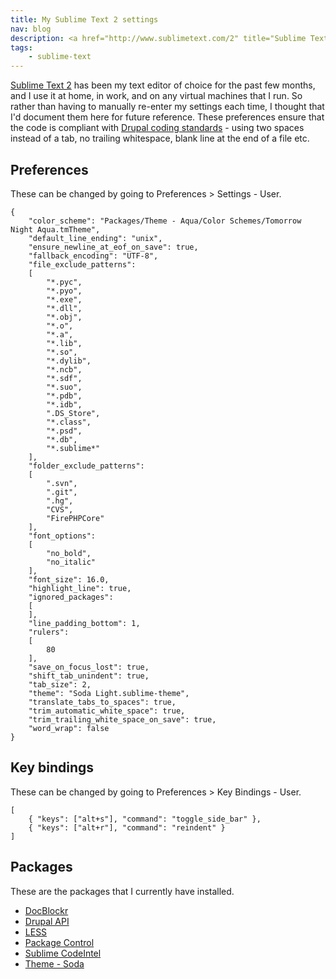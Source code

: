 ```yaml
---
title: My Sublime Text 2 settings
nav: blog
description: <a href="http://www.sublimetext.com/2" title="Sublime Text 2">Sublime Text 2</a> has been my text editor of choice for the past few months, and I use it at home, in work, and on any virtual machines that I run. So rather than having to manually re-enter my settings each time, I thought that I'd document them here for future reference.
tags:
    - sublime-text
---
```

[Sublime Text 2](http://www.sublimetext.com/2) has been my text editor of choice for the past few months, and I use it at home, in work, and on any virtual machines that I run. So rather than having to manually re-enter my settings each time, I thought that I'd document them here for future reference. These preferences ensure that the code is compliant with [Drupal coding standards](http://drupal.org/coding-standards "Drupal coding standards on Drupal.org") - using two spaces instead of a tab, no trailing whitespace, blank line at the end of a file etc.

## Preferences

These can be changed by going to Preferences > Settings - User.

~~~
{
    "color_scheme": "Packages/Theme - Aqua/Color Schemes/Tomorrow Night Aqua.tmTheme",
    "default_line_ending": "unix",
    "ensure_newline_at_eof_on_save": true,
    "fallback_encoding": "UTF-8",
    "file_exclude_patterns":
    [
        "*.pyc",
        "*.pyo",
        "*.exe",
        "*.dll",
        "*.obj",
        "*.o",
        "*.a",
        "*.lib",
        "*.so",
        "*.dylib",
        "*.ncb",
        "*.sdf",
        "*.suo",
        "*.pdb",
        "*.idb",
        ".DS_Store",
        "*.class",
        "*.psd",
        "*.db",
        "*.sublime*"
    ],
    "folder_exclude_patterns":
    [
        ".svn",
        ".git",
        ".hg",
        "CVS",
        "FirePHPCore"
    ],
    "font_options":
    [
        "no_bold",
        "no_italic"
    ],
    "font_size": 16.0,
    "highlight_line": true,
    "ignored_packages":
    [
    ],
    "line_padding_bottom": 1,
    "rulers":
    [
        80
    ],
    "save_on_focus_lost": true,
    "shift_tab_unindent": true,
    "tab_size": 2,
    "theme": "Soda Light.sublime-theme",
    "translate_tabs_to_spaces": true,
    "trim_automatic_white_space": true,
    "trim_trailing_white_space_on_save": true,
    "word_wrap": false
}
~~~

## Key bindings

These can be changed by going to Preferences > Key Bindings - User.

~~~
[
    { "keys": ["alt+s"], "command": "toggle_side_bar" },
    { "keys": ["alt+r"], "command": "reindent" }
]
~~~

## Packages

These are the packages that I currently have installed.

* [DocBlockr](https://github.com/spadgos/sublime-jsdocs "DocBlockr on GitHub")
* [Drupal API](https://github.com/BrianGilbert/Sublime-Text-2-Goto-Drupal-API)
* [LESS](https://github.com/danro/LESS-sublime)
* [Package Control](http://wbond.net/sublime_packages/package_control)
* [Sublime CodeIntel](http://github.com/Kronuz/SublimeCodeIntel)
* [Theme - Soda](https://github.com/buymeasoda/soda-theme)